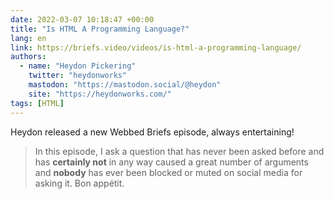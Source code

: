 ```yaml
---
date: 2022-03-07 10:18:47 +00:00
title: "Is HTML A Programming Language?"
lang: en
link: https://briefs.video/videos/is-html-a-programming-language/
authors:
  - name: "Heydon Pickering"
    twitter: "heydonworks"
    mastodon: "https://mastodon.social/@heydon"
    site: "https://heydonworks.com/"
tags: [HTML]
---
```


Heydon released a new Webbed Briefs episode, always entertaining!

> In this episode, I ask a question that has never been asked before and has **certainly not** in any way caused a great number of arguments and **nobody** has ever been blocked or muted on social media for asking it. Bon appétit.
